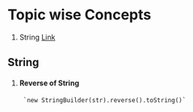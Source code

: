 # Topic wise Concepts
1. String [Link](#string)

## String
1. #### Reverse of String    
        `new StringBuilder(str).reverse().toString()`
   
